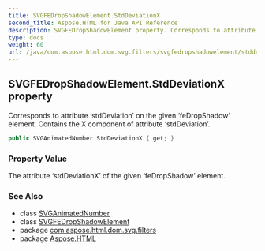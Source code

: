 ```yaml
---
title: SVGFEDropShadowElement.StdDeviationX
second_title: Aspose.HTML for Java API Reference
description: SVGFEDropShadowElement property. Corresponds to attribute stdDeviation on the given feDropShadow element. Contains the X component of attribute stdDeviation
type: docs
weight: 60
url: /java/com.aspose.html.dom.svg.filters/svgfedropshadowelement/stddeviationx/
---
```

## SVGFEDropShadowElement.StdDeviationX property

Corresponds to attribute ‘stdDeviation’ on the given ‘feDropShadow’ element. Contains the X component of attribute ‘stdDeviation’.

```java
public SVGAnimatedNumber StdDeviationX { get; }
```

### Property Value

The attribute ‘stdDeviationX’ of the given ‘feDropShadow’ element.

### See Also

* class [SVGAnimatedNumber](../../../com.aspose.html.dom.svg.datatypes/svganimatednumber/)
* class [SVGFEDropShadowElement](../)
* package [com.aspose.html.dom.svg.filters](../../svgfedropshadowelement/)
* package [Aspose.HTML](../../../)
